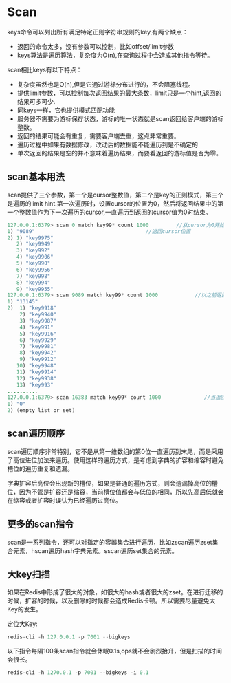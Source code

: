 # Scan
keys命令可以列出所有满足特定正则字符串规则的key,有两个缺点：
- 返回的命令太多，没有参数可以控制，比如offset/limit参数
- keys算法是遍历算法，复杂度为O(n),在查询过程中会造成其他指令等待。

scan相比keys有以下特点：
- 复杂度虽然也是O(n),但是它通过游标分布进行的，不会阻塞线程。
- 提供limit参数，可以控制每次返回结果的最大条数，limit只是一个hint,返回的结果可多可少.
- 同keys一样，它也提供模式匹配功能
- 服务器不需要为游标保存状态，游标的唯一状态就是scan返回给客户端的游标整数。
- 返回的结果可能会有重复，需要客户端去重，这点非常重要。
- 遍历过程中如果有数据修改，改动后的数据能不能遍历到是不确定的
- 单次返回的结果是空的并不意味着遍历结束，而要看返回的游标值是否为零。

## scan基本用法
scan提供了三个参数，第一个是cursor整数值，第二个是key的正则模式，第三个是遍历的limit hint.第一次遍历时，设置cursor的位置为0，然后将返回结果中的第一个整数值作为下一次遍历的cursor,一直遍历到返回的cursor值为0时结束。

```java
127.0.0.1:6379> scan 0 match key99* count 1000         //从cursor为0开始，匹配key99*的，遍历1000条左右
1) "9089"                                    //返回cursor位置
2) 1) "key9975"
   2) "key9949"
   3) "key992"
   4) "key9906"
   5) "key990"
   6) "key9956"
   7) "key998"
   8) "key994"
   9) "key9955"
127.0.0.1:6379> scan 9089 match key99* count 1000            //以之前返回的游标位置继续遍历
1) "13145"
2)  1) "key9918"
    2) "key9940"
    3) "key9987"
    4) "key991"
    5) "key9916"
    6) "key9929"
    7) "key9981"
    8) "key9942"
    9) "key9912"
   10) "key9948"
   11) "key9914"
   12) "key9938"
   13) "key993"
..........
127.0.0.1:6379> scan 16383 match key99* count 1000              //当返回cursor为0,说明遍历一遍，结束
1) "0"
2) (empty list or set)
```

## scan遍历顺序
scan遍历顺序非常特别，它不是从第一维数组的第0位一直遍历到末尾，而是采用了高位进位加法来遍历。使用这样的遍历方式，是考虑到字典的扩容和缩容时避免槽位的遍历重复和遗漏。

字典扩容后高位会出现新的槽位，如果是普通的遍历方式，则会遗漏掉高位的槽位，因为不管是扩容还是缩容，当前槽位值都会与低位的相同，所以先高后低就会在缩容或者扩容时误认为已经遍历过高位。

## 更多的scan指令
scan是一系列指令，还可以对指定的容器集合进行遍历，比如zscan遍历zset集合元素，hscan遍历hash字典元素。sscan遍历set集合的元素。

## 大key扫描
如果在Redis中形成了很大的对象，如很大的hash或者很大的zset。在进行迁移的时候，扩容的时候，以及删除的时候都会造成Redis卡顿。所以需要尽量避免大Key的发生。

定位大Key:
```java
redis-cli -h 127.0.0.1 -p 7001 --bigkeys
```
以下指令每隔100条scan指令就会休眠0.1s,ops就不会剧烈抬升，但是扫描的时间会很长。
```java
redis-cli -h 1270.0.1 -p 7001 --bigkeys -i 0.1
```
